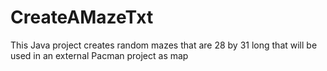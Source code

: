 # CreateAMazeTxt
This Java project creates random mazes that are 28 by 31 long that will be used in an external Pacman project as map
